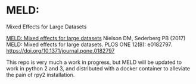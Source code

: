 # MELD:  
Mixed Effects for Large Datasets

[MELD: Mixed effects for large datasets](https://doi.org/10.1371/journal.pone.0182797)
Nielson DM, Sederberg PB (2017) MELD: Mixed effects for large datasets. PLOS ONE 12(8): e0182797. https://doi.org/10.1371/journal.pone.0182797

This repo is very much a work in progress, but MELD will be updated to work in python 2 and 3, and distributed with a docker container to alleviate the pain of rpy2 installation. 
